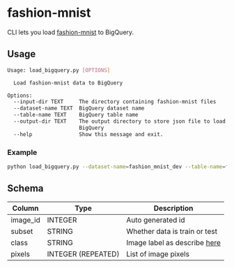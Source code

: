 # fashion-mnist

CLI lets you load [fashion-mnist](https://github.com/zalandoresearch/fashion-mnist) to BigQuery.

## Usage

```bash
Usage: load_bigquery.py [OPTIONS]

  Load fashion-mnist data to BigQuery

Options:
  --input-dir TEXT     The directory containing fashion-mnist files
  --dataset-name TEXT  BigQuery dataset name
  --table-name TEXT    BigQuery table name
  --output-dir TEXT    The output directory to store json file to load to
                       BigQuery
  --help               Show this message and exit.
```

### Example

```bash
python load_bigquery.py --dataset-name=fashion_mnist_dev --table-name=fashion_mnist
```

## Schema

| Column             | Type               | Description
|--------------------|--------------------|--------------
| image_id           | INTEGER            | Auto generated id
| subset             | STRING             | Whether data is train or test
| class              | STRING             | Image label as describe [here](https://github.com/zalandoresearch/fashion-mnist#labels)
| pixels             | INTEGER (REPEATED) | List of image pixels
